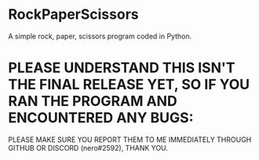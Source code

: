 # RockPaperScissors
A simple rock, paper, scissors program coded in Python.

# PLEASE UNDERSTAND THIS ISN'T THE FINAL RELEASE YET, SO IF YOU RAN THE PROGRAM AND ENCOUNTERED ANY BUGS:
PLEASE MAKE SURE YOU REPORT THEM TO ME IMMEDIATELY THROUGH GITHUB OR DISCORD (nero#2592), THANK YOU.
